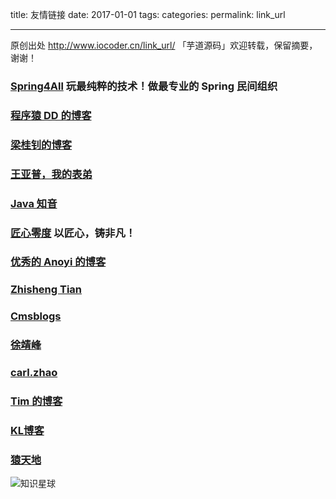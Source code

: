 title: 友情链接
date: 2017-01-01
tags:
categories: 
permalink: link_url

-------

原创出处 http://www.iocoder.cn/link_url/ 「芋道源码」欢迎转载，保留摘要，谢谢！

### [Spring4All](http://www.spring4all.com/?utm_term=yunai)  玩最纯粹的技术！做最专业的 Spring 民间组织
### [程序猿 DD 的博客](http://blog.didispace.com/?utm_term=yunai)
### [梁桂钊的博客](http://blog.720ui.com/?utm_term=yunai)
### [王亚普，我的表弟](http://wangyapu.com/?utm_term=yunai)
### [Java 知音](http://www.javazhiyin.com/?utm_term=yunai)
### [匠心零度](http://jiangxinlingdu.com/?utm_term=yunai) 以匠心，铸非凡！
### [优秀的 Anoyi 的博客](https://anoyi.com/blog/?utm_term=yunai)
### [Zhisheng Tian](http://www.54tianzhisheng.cn/?utm_term=yunai)
### [Cmsblogs](http://cmsblogs.com/?utm_term=yunai)
### [徐靖峰](http://www.cnkirito.moe/?utm_term=yunai)
### [carl.zhao](http://www.carlzone.cn/?utm_term=yunai)
### [Tim 的博客](http://timd.cn/?utm_term=yunai)
### [KL博客](http://www.kailing.pub/?utm_term=yunai)
### [猿天地](http://cxytiandi.com/?utm_term=yunai)

![知识星球](http://www.iocoder.cn/images/Architecture/2017_12_29/01.png)